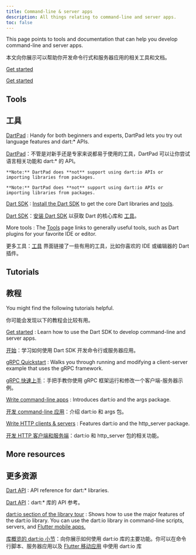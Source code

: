 ```yaml
---
title: Command-line & server apps
description: All things relating to command-line and server apps.
toc: false
---
```


This page points to tools and documentation
that can help you develop command-line and server apps.

本文向你展示可以帮助你开发命令行式和服务器应用的相关工具和文档。

<p class="text-center">
  
  <a href="/tutorials/server/get-started" class="btn btn-primary btn-lg">Get started</a>
  
  <a href="/tutorials/server/get-started" class="btn btn-primary btn-lg">Get started</a>
  
</p>


## Tools

## 工具

[DartPad](/tools/dartpad)
: Handy for both beginners and experts,
  DartPad lets you try out language features and dart:* APIs.

[DartPad](/tools/dartpad)：不管是对新手还是专家来说都易于使用的工具，DartPad 可以让你尝试语言相关功能和 dart:* 的 API。

  <aside class="alert alert-info" markdown="1">
  
    **Note:** DartPad does **not** support using dart:io APIs or
    importing libraries from packages.

    **Note:** DartPad does **not** support using dart:io APIs or
    importing libraries from packages.
    
  </aside>

[Dart SDK](/tools/sdk)
: [Install the Dart SDK](/get-dart) to get the core Dart
  libraries and [tools](/tools).

[Dart SDK](/tools/sdk)：[安装 Dart SDK](/get-dart) 以获取 Dart 的核心库和 [工具](/tools)。

More tools
: The [Tools](/tools) page links to generally useful tools,
  such as Dart plugins for your favorite IDE or editor.

更多工具：[工具](/tools) 界面链接了一些有用的工具，比如你喜欢的 IDE 或编辑器的 Dart 插件。

## Tutorials

## 教程

You might find the following tutorials helpful.

你可能会发现以下的教程会比较有用。

[Get started](/tutorials/server/get-started)
: Learn how to use the Dart SDK to develop command-line and server apps.

[开始](/tutorials/server/get-started)：学习如何使用 Dart SDK 开发命令行或服务器应用。

[gRPC Quickstart](https://grpc.io/docs/quickstart/dart.html)
: Walks you through running and modifying a client-server example that uses the gRPC framework.

[gRPC 快速上手](https://grpc.io/docs/quickstart/dart.html)：手把手教你使用 gRPC 框架运行和修改一个客户端-服务器示例。

[Write command-line apps](/tutorials/server/cmdline)
: Introduces dart:io and the args package.

[开发 command-line 应用](/tutorials/server/cmdline)：介绍 dart:io 和 args 包。

[Write HTTP clients & servers](/tutorials/server/httpserver)
: Features dart:io and the http_server package.

[开发 HTTP 客户端和服务端](/tutorials/server/httpserver)：dart:io 和 http_server 包的相关功能。

## More resources

## 更多资源

[Dart API]({{site.dart_api}}/{{site.data.pkg-vers.SDK.channel}})
: API reference for dart:* libraries.

[Dart API]({{site.dart_api}}/{{site.data.pkg-vers.SDK.channel}})：dart:* 库的 API 参考。

[dart:io section of the library tour](/guides/libraries/library-tour/#dartio)
: Shows how to use the major features of the dart:io library.
  You can use the dart:io library in command-line scripts, servers, and
  [Flutter mobile apps.]({{site.flutter}})

[库概览的 dart:io 小节](/guides/libraries/library-tour/#dartio)：向你展示如何使用 dart:io 库的主要功能。你可以在命令行脚本、服务器应用以及 [Flutter 移动应用]({{site.flutter}}) 中使用 dart:io 库
